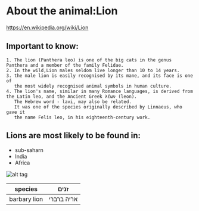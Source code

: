 # About the animal:Lion 
https://en.wikipedia.org/wiki/Lion
## Important to know:
    1. The lion (Panthera leo) is one of the big cats in the genus Panthera and a member of the family Felidae.
    2. In the wild,Lion males seldom live longer than 10 to 14 years.
    3. the male lion is easily recognised by its mane, and its face is one of
       the most widely recognised animal symbols in human culture.
    4. The lion's name, similar in many Romance languages, is derived from the Latin leo, and the Ancient Greek λέων (leon).
       The Hebrew word - lavi, may also be related.
       It was one of the species originally described by Linnaeus, who gave it
       the name Felis leo, in his eighteenth-century work.
 ## Lions are most likely to be found in:
 * sub-saharn
 * India
 * Africa

![alt tag](https://github.com/LiorNeg/ex1/blob/master/images/lion.jpg)

species | זנים
------- | ---
barbary lion | אריה ברברי
